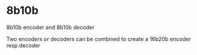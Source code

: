 # 8b10b
8b10b encoder and 8b10b decoder

Two encoders or decoders can be combined to create a 16b20b encoder resp.decoder
